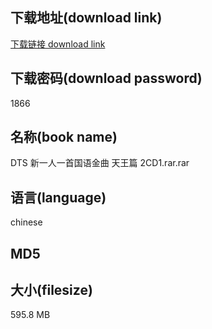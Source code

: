 ## 下载地址(download link)
[下载链接 download link](https://tutu365.netlify.app/?s=DTS+%E6%96%B0%E4%B8%80%E4%BA%BA%E4%B8%80%E9%A6%96%E5%9B%BD%E8%AF%AD%E9%87%91%E6%9B%B2+%E5%A4%A9%E7%8E%8B%E7%AF%87+2CD1.rar)

## 下载密码(download password)
1866

## 名称(book name)
DTS 新一人一首国语金曲 天王篇 2CD1.rar.rar

## 语言(language)
chinese

## MD5


## 大小(filesize)
595.8 MB
